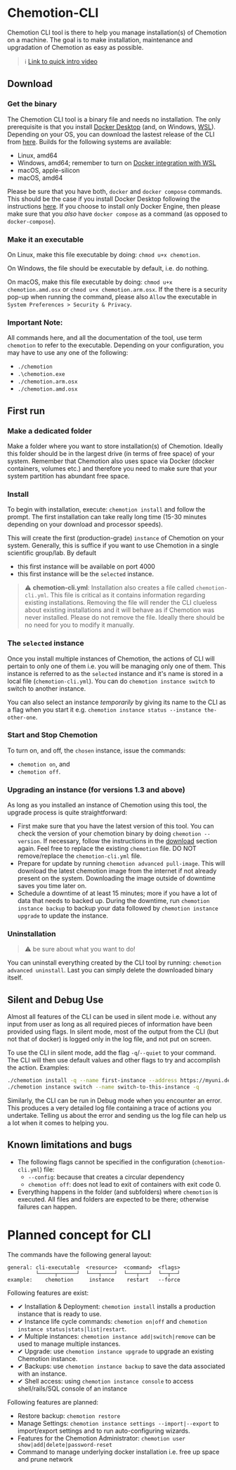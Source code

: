 # Chemotion-CLI

Chemotion CLI tool is there to help you manage installation(s) of Chemotion on a machine. The goal is to make installation, maintenance and upgradation of Chemotion as easy as possible.

> :information_source: [Link to quick intro video](https://youtu.be/10fk2C6qku0)

## Download

### Get the binary

The Chemotion CLI tool is a binary file and needs no installation. The only prerequisite is that you install [Docker Desktop](https://www.docker.com/products/docker-desktop/) (and, on Windows, [WSL](https://docs.microsoft.com/en-us/windows/wsl/install)). Depending on your OS, you can download the lastest release of the CLI from [here](https://github.com/harivyasi/chemotion/releases/). Builds for the following systems are available:

- Linux, amd64
- Windows, amd64; remember to turn on [Docker integration with WSL](https://docs.docker.com/desktop/windows/wsl/)
- macOS, apple-silicon
- macOS, amd64

Please be sure that you have both, `docker` and `docker compose` commands. This should be the case if you install Docker Desktop following the instructions [here](https://docs.docker.com/desktop/#download-and-install). If you choose to install only Docker Engine, then please make sure that you _also_ have `docker compose` as a command (as opposed to `docker-compose`).

### Make it an executable

On Linux, make this file executable by doing: `chmod u+x chemotion`.

On Windows, the file should be executable by default, i.e. do nothing.

On macOS, make this file executable by doing: `chmod u+x chemotion.amd.osx` or `chmod u+x chemotion.arm.osx`. If the there is a security pop-up when running the command, please also `Allow` the executable in `System Preferences > Security & Privacy`.

### Important Note:

All commands here, and all the documentation of the tool, use term `chemotion` to refer to the executable. Depending on your configuration, you may have to use any one of the following:

- `./chemotion`
- `.\chemotion.exe`
- `./chemotion.arm.osx`
- `./chemotion.amd.osx`

## First run

### Make a dedicated folder

Make a folder where you want to store installation(s) of Chemotion. Ideally this folder should be in the largest drive (in terms of free space) of your system. Remember that Chemotion also uses space via Docker (docker containers, volumes etc.) and therefore you need to make sure that your system partition has abundant free space.

### Install

To begin with installation, execute: `chemotion install` and follow the prompt. The first installation can take really long time (15-30 minutes depending on your download and processor speeds).

This will create the first (production-grade) `instance` of Chemotion on your system. Generally, this is suffice if you want to use Chemotion in a single scientific group/lab. By default

- this first instance will be available on port 4000
- this first instance will be the `selected` instance.

> :warning: **chemotion-cli.yml**: Installation also creates a file called `chemotion-cli.yml`. This file is critical as it contains information regarding existing installations. Removing the file will render the CLI clueless about existing installations and it will behave as if Chemotion was never installed. Please do not remove the file. Ideally there should be no need for you to modify it manually.

### The `selected` instance

Once you install multiple instances of Chemotion, the actions of CLI will pertain to only one of them i.e. you will be managing only one of them. This instance is referred to as the `selected` instance and it's name is stored in a local file (`chemotion-cli.yml`). You can do `chemotion instance switch` to switch to another instance.

You can also select an instance _temporarily_ by giving its name to the CLI as a flag when you start it e.g. `chemotion instance status --instance the-other-one`.

### Start and Stop Chemotion

To turn on, and off, the `chosen` instance, issue the commands:

- `chemotion on`, and
- `chemotion off`.

### Upgrading an instance (for versions 1.3 and above)

As long as you installed an instance of Chemotion using this tool, the upgrade process is quite straightforward:

- First make sure that you have the latest version of this tool. You can check the version of your chemotion binary by doing `chemotion --version`. If necessary, follow the instructions in the [download](#download) section again. Feel free to replace the existing `chemotion` file. DO NOT remove/replace the `chemotion-cli.yml` file.
- Prepare for update by running `chemotion advanced pull-image`. This will download the latest chemotion image from the internet if not already present on the system. Downloading the image outside of downtime saves you time later on.
- Schedule a downtime of at least 15 minutes; more if you have a lot of data that needs to backed up. During the downtime, run `chemotion instance backup` to backup your data followed by `chemotion instance upgrade` to update the instance.

### Uninstallation

> :warning: be sure about what you want to do!

You can uninstall everything created by the CLI tool by running: `chemotion advanced uninstall`. Last you can simply delete the downloaded binary itself.

## Silent and Debug Use

Almost all features of the CLI can be used in silent mode i.e. without any input from user as long as all required pieces of information have been provided using flags. In silent mode, most of the output from the CLI (but not that of docker) is logged only in the log file, and not put on screen.

To use the CLI in silent mode, add the flag `-q`/`--quiet` to your command. The CLI will then use default values and other flags to try and accomplish the action. Examples:

```bash
./chemotion install -q --name first-instance --address https://myuni.de:3000
./chemotion instance switch --name switch-to-this-instance -q
```

Similarly, the CLI can be run in Debug mode when you encounter an error. This produces a very detailed log file containing a trace of actions you undertake. Telling us about the error and sending us the log file can help us a lot when it comes to helping you.

## Known limitations and bugs

- The following flags cannot be specified in the configuration (`chemotion-cli.yml`) file:
  - `--config`: because that creates a circular dependency
  - `chemotion off`: does not lead to exit of containers with exit code 0.
- Everything happens in the folder (and subfolders) where `chemotion` is executed. All files and folders are expected to be there; otherwise failures can happen.

# Planned concept for CLI

The commands have the following general layout:

```
general: cli-executable  <resource>  <command>  <flags>
         └─────┬──────┘  └───┬────┘  └───┬───┘  └──┬──┘
example:    chemotion     instance    restart   --force
```

Following features are exist:

- ✔ Installation & Deployment: `chemotion install` installs a production instance that is ready to use.
- ✔ Instance life cycle commands: `chemotion on|off` and `chemotion instance status|stats|list|restart`.
- ✔ Multiple instances: `chemotion instance add|switch|remove` can be used to manage multiple instances.
- ✔ Upgrade: use `chemotion instance upgrade` to upgrade an existing Chemotion instance.
- ✔ Backups: use `chemotion instance backup` to save the data associated with an instance.
- ✔ Shell access: using `chemotion instance console` to access shell/rails/SQL console of an instance

Following features are planned:

- Restore backup: `chemotion restore`
- Manage Settings: `chemotion instance settings --import|--export` to import/export settings and to run auto-configuring wizards.
- Features for the Chemotion Administrator: `chemotion user show|add|delete|password-reset`
- Command to manage underlying docker installation i.e. free up space and prune network
